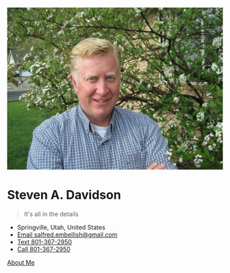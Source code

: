 <!--prettier-ignore-->
![avatar](_media/avatar.jpg ':size=600%')

# Steven A. Davidson

> It's all in the details

- Springville, Utah, United States
- [Email salfred.embellish@gmail.com](mailto:salfred.embellish@gmail.com?body=Hey%2C%20I%20saw%20your%20resume%20online...)
- [Text 801-367-2950](sms:+18018855680)
- [Call 801-367-2950](tel:+18018855680)

[About Me](/#about-me)
